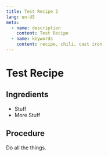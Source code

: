 ```yaml
---
title: Test Recipe 2
lang: en-US
meta:
  - name: description
    content: Test Recipe
  - name: keywords
    content: recipe, chili, cast iron
---
```


# Test Recipe

## Ingredients
* Stuff
* More Stuff

## Procedure
Do all the things.